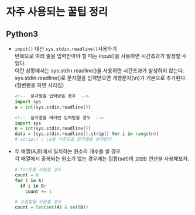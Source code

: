 # 자주 사용되는 꿀팁 정리
## Python3
* `input()` 대신 `sys.stdin.readline()`사용하기<br/>
  반복으로 여러 줄을 입력받아야 할 때는 input()을 사용하면 시간초과가 발생할 수 있다.<br/>
  이런 상황에서는 sys.stdin.readline()을 사용하면 시간초과가 발생하지 않는다.<br/>
  sys.stdin.readline()로 문자열을 입력받으면 개행문자(\n)가 기본으로 추가된다.(형변환을 하면 사라짐)<br/>
  
  ```python
  <!--  문자열을 입력받을 경우  -->
  import sys
  a = int(sys.stdin.readline())
  
  <!--  문자열을 여러번 입력받을 경우  -->
  import sys
  n = int(sys.stdin.readline())
  data = [sys.stdin.readline().strip() for i in range(n)]
  # strip() : \n을 기준으로 문자열을 분리한다
  ```

* 두 배열(A,B)에서 일치하는 원소의 개수를 셀 경우<br/>
  각 배열에서 중복되는 원소가 없는 경우에는 집합(set)의 `교집합` 연산을 사용해보자.<br/>
  ```python
  # for문을 사용할 경우
  count = 0
  for i in A:
    if i in B:
      count += 1
  
  # 교집합을 사용할 경우
  count = len(set(A) & set(B))
  ```
